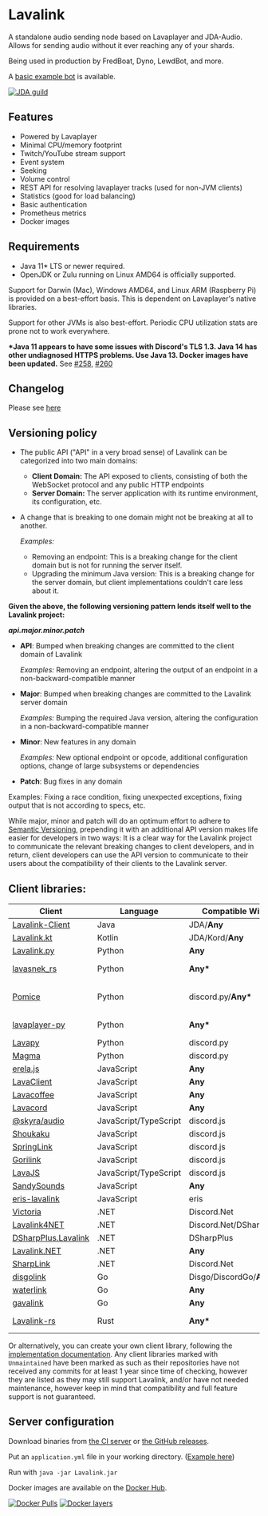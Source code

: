 # Lavalink
A standalone audio sending node based on Lavaplayer and JDA-Audio.
Allows for sending audio without it ever reaching any of your shards.

Being used in production by FredBoat, Dyno, LewdBot, and more.

A [basic example bot](Testbot) is available.

[![JDA guild](https://discordapp.com/api/guilds/125227483518861312/embed.png?style=banner2)](https://discord.gg/jtAWrzU)

## Features
* Powered by Lavaplayer
* Minimal CPU/memory footprint
* Twitch/YouTube stream support
* Event system
* Seeking
* Volume control
* REST API for resolving lavaplayer tracks (used for non-JVM clients)
* Statistics (good for load balancing)
* Basic authentication
* Prometheus metrics
* Docker images

## Requirements

* Java 11* LTS or newer required.
* OpenJDK or Zulu running on Linux AMD64 is officially supported.

Support for Darwin (Mac), Windows AMD64, and Linux ARM (Raspberry Pi) is provided on a best-effort basis. This is dependent on Lavaplayer's native libraries.

Support for other JVMs is also best-effort. Periodic CPU utilization stats are prone not to work everywhere.

**\*Java 11 appears to have some issues with Discord's TLS 1.3. Java 14 has other undiagnosed HTTPS problems. Use Java 13. Docker images have been updated.** See [#258](https://github.com/freyacodes/Lavalink/issues/258), [#260](https://github.com/freyacodes/Lavalink/issues/260)

## Changelog

Please see [here](CHANGELOG.md)

## Versioning policy

- The public API ("API" in a very broad sense) of Lavalink can be categorized into two main domains:
  - **Client Domain:** The API exposed to clients, consisting of both the WebSocket protocol and any public HTTP endpoints
  - **Server Domain:** The server application with its runtime environment, its configuration, etc.

- A change that is breaking to one domain might not be breaking at all to another.

  *Examples:*
  - Removing an endpoint: This is a breaking change for the client domain but is not for running the server itself.
  - Upgrading the minimum Java version: This is a breaking change for the server domain, but client implementations couldn't care less about it.

**Given the above, the following versioning pattern lends itself well to the Lavalink project:**

_**api.major.minor.patch**_

- **API**: Bumped when breaking changes are committed to the client domain of Lavalink

  *Examples:* Removing an endpoint, altering the output of an endpoint in a non-backward-compatible manner
- **Major**: Bumped when breaking changes are committed to the Lavalink server domain

  *Examples:* Bumping the required Java version, altering the configuration in a non-backward-compatible manner
- **Minor**: New features in any domain

  *Examples:* New optional endpoint or opcode, additional configuration options, change of large subsystems or dependencies
- **Patch**: Bug fixes in any domain

Examples: Fixing a race condition, fixing unexpected exceptions, fixing output that is not according to specs, etc.

While major, minor and patch will do an optimum effort to adhere to [Semantic Versioning](https://semver.org/), prepending it with an additional API version makes life easier for developers in two ways: It is a clear way for the Lavalink project to communicate the relevant breaking changes to client developers, and in return, client developers can use the API version to communicate to their users about the compatibility of their clients to the Lavalink server.


## Client libraries:
Client | Language | Compatible With | Additional Information
-------|----------|-----------------|-----------------------
[Lavalink-Client](https://github.com/freyacodes/lavalink-client) | Java | JDA/**Any** 
[Lavalink.kt](https://github.com/DRSchlaubi/lavalink.kt) | Kotlin | JDA/Kord/**Any** | Kotlin Coroutines
[Lavalink.py](https://github.com/Devoxin/Lavalink.py) | Python | **Any**
[lavasnek_rs](https://github.com/vicky5124/lavasnek_rs) | Python | **Any\*** | *`asyncio`-based libraries only
[Pomice](https://github.com/cloudwithax/pomice) | Python | discord.py/**Any\*** | *`discord`-namespace/`discord.py`-derived libraries only
[lavaplayer-py](https://github.com/HazemMeqdad/lavaplayer) | Python | **Any\*** | *`asyncio`-based libraries only
[Lavapy](https://github.com/Aspect1103/Lavapy) | Python | discord.py
[Magma](https://github.com/initzx/magma) | Python | discord.py
[erela.js](https://github.com/MenuDocs/erela.js) | JavaScript | **Any**
[LavaClient](https://github.com/lavaclient/lavaclient) | JavaScript | **Any**
[Lavacoffee](https://github.com/XzFirzal/lavacoffee) | JavaScript | **Any**
[Lavacord](https://github.com/lavacord/lavacord) | JavaScript | **Any**
[@skyra/audio](https://github.com/skyra-project/audio) | JavaScript/TypeScript | discord.js
[Shoukaku](https://github.com/Deivu/Shoukaku) | JavaScript | discord.js
[SpringLink](https://github.com/knyaoo/springlink) | JavaScript | discord.js
[Gorilink](https://github.com/Gorillas-Team/Gorilink) | JavaScript | discord.js
[LavaJS](https://github.com/OverleapCo/LavaJS) | JavaScript/TypeScript | discord.js | Unmaintained
[SandySounds](https://github.com/MrJohnCoder/SandySounds) | JavaScript | **Any** | Unmaintained
[eris-lavalink](https://github.com/briantanner/eris-lavalink) | JavaScript | eris | Unmaintained
[Victoria](https://github.com/Yucked/Victoria) | .NET | Discord.Net
[Lavalink4NET](https://github.com/angelobreuer/Lavalink4NET) | .NET | Discord\.Net/DSharpPlus
[DSharpPlus.Lavalink](https://github.com/DSharpPlus/DSharpPlus/tree/master/DSharpPlus.Lavalink) | .NET | DSharpPlus
[Lavalink.NET](https://github.com/Dev-Yukine/Lavalink.NET) | .NET | **Any** | Unmaintained
[SharpLink](https://github.com/Devoxin/SharpLink) | .NET | Discord.Net | Unmaintained
[disgolink](https://github.com/DisgoOrg/disgolink) | Go | Disgo/DiscordGo/**Any**
[waterlink](https://github.com/lukasl-dev/waterlink) | Go | **Any**
[gavalink](https://github.com/foxbot/gavalink) | Go | **Any** | Unmaintained
[Lavalink-rs](https://gitlab.com/vicky5124/lavalink-rs) | Rust | **Any\*** | *`tokio`-based libraries only

Or alternatively, you can create your own client library, following the [implementation documentation](https://github.com/freyacodes/Lavalink/blob/master/IMPLEMENTATION.md).
Any client libraries marked with `Unmaintained` have been marked as such as their repositories have not received any commits for at least 1 year since time of checking,
however they are listed as they may still support Lavalink, and/or have not needed maintenance, however keep in mind that compatibility and full feature support is not guaranteed.

## Server configuration
Download binaries from [the CI server](https://ci.fredboat.com/viewLog.html?buildId=lastSuccessful&buildTypeId=Lavalink_Build&tab=artifacts&guest=1) or [the GitHub releases](https://github.com/freyacodes/Lavalink/releases).

Put an `application.yml` file in your working directory. ([Example here](https://github.com/freyacodes/Lavalink/blob/master/LavalinkServer/application.yml.example))

Run with `java -jar Lavalink.jar`

Docker images are available on the [Docker Hub](https://hub.docker.com/r/fredboat/lavalink/).

[![Docker Pulls](https://img.shields.io/docker/pulls/fredboat/lavalink.svg)](https://hub.docker.com/r/fredboat/lavalink/) [![Docker layers](https://images.microbadger.com/badges/image/fredboat/lavalink:dev.svg)](https://microbadger.com/images/fredboat/lavalink:dev "Get your own image badge on microbadger.com")
